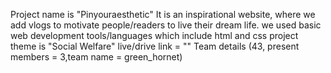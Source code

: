 Project name is "Pinyouraesthetic"
It is an inspirational website, where we add vlogs to motivate people/readers to live their dream life.
we used basic web development tools/languages which include html and css
project theme is "Social Welfare"
live/drive link = ""
Team details (43, present members = 3,team name = green_hornet)
